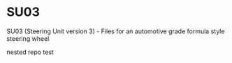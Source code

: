 # SU03
SU03 (Steering Unit version 3) - Files for an automotive grade formula style steering wheel

nested repo test
